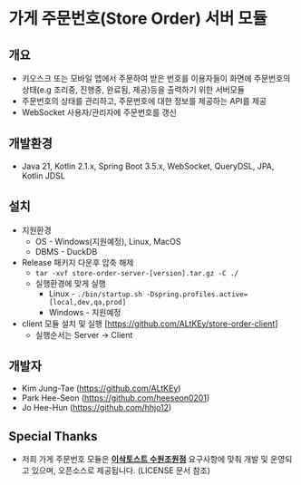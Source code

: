 # 가게 주문번호(Store Order) 서버 모듈
## 개요
* 키오스크 또는 모바일 앱에서 주문하여 받은 번호를 이용자들이 화면에 주문번호의 상태(e.g 조리중, 진행중, 완료됨, 제공)등을 출력하기 위한 서버모듈
* 주문번호의 상태를 관리하고, 주문번호에 대한 정보를 제공하는 API를 제공
* WebSocket 사용자/관리자에 주문번호를 갱신

## 개발환경
* Java 21, Kotlin 2.1.x, Spring Boot 3.5.x, WebSocket, QueryDSL, JPA, Kotlin JDSL

## 설치
* 지원환경
  * OS - Windows(지원예정), Linux, MacOS
  * DBMS - DuckDB
* Release 패키지 다운후 압축 해제
  * `tar -xvf store-order-server-[version].tar.gz -C ./`
  * 실행환경에 맞게 실행 
    * Linux - `./bin/startup.sh -Dspring.profiles.active=[local,dev,qa,prod]`
    * Windows - 지원예정
* client 모듈 설치 및 실행 [https://github.com/ALtKEy/store-order-client]
   * 실행순서는 Server -> Client

## 개발자
* Kim Jung-Tae (https://github.com/ALtKEy)
* Park Hee-Seon (https://github.com/heeseon0201)
* Jo Hee-Hun (https://github.com/hhjo12)

## Special Thanks
* 저희 가게 주문번호 모듈은 **[이삭토스트 수원조원점](https://search.naver.com/p/crd/rd?m=1&px=851&py=343&sx=851&sy=343&vw=2560&vh=1209&bw=672&bh=938&bx=130&by=190&p=jZY5VlqVOsossUGj4Rossssst%2Bd-270016&q=%EC%9D%B4%EC%82%AD%ED%86%A0%EC%8A%A4%ED%8A%B8+%EC%88%98%EC%9B%90%EC%A1%B0%EC%9B%90%EC%A0%90&ie=utf8&rev=1&ssc=tab.nx.all&f=nexearch&w=nexearch&s=kzEv1twWbU3K1a4SlgWbJw%3D%3D&time=1749797299849&abt=%5B%7B%22eid%22%3A%22SHOP-FORU%22%2C%22vid%22%3A%225%22%7D%5D&a=nmb_lpa*1.tit&r=&i=1446927572&u=https%3A%2F%2Fmap.naver.com%2Fp%2Fentry%2Fplace%2F1446927572%3Flng%3D127.0161308%26lat%3D37.3032893%26placePath%3D%252Fhome%26entry%3Dplt%26searchType%3Dplace&cr=1)** 요구사항에 맞춰 개발 및 운영되고 있으며, 오픈소스로 제공됩니다. (LICENSE 문서 참조)